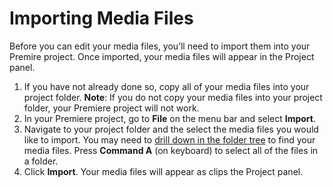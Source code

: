 # Importing Media Files

Before you can edit your media files, you’ll need to import them into your Premire project. Once imported, your media files will appear in the Project panel.

1. If you have not already done so, copy all of your media files into your project folder. **Note**: If you do not copy your media files into your project folder, your Premiere project will not work.
2. In your Premiere project, go to **File** on the menu bar and select **Import**.
3. Navigate to your project folder and the select the media files you would like to import. You may need to [drill down in the folder tree](https://jjloomis.gitbooks.io/file-and-folder-management/content/navigating-folder-tree.html) to find your media files. Press **Command A** \(on keyboard\) to select all of the files in a folder.
4. Click **Import**. Your media files will appear as clips the Project panel.




